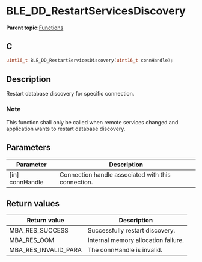 # BLE\_DD\_RestartServicesDiscovery

**Parent topic:**[Functions](GUID-1162ABF9-6321-488C-990D-4DF90A24C1BA.md)

## C

```c
uint16_t BLE_DD_RestartServicesDiscovery(uint16_t connHandle);
```

## Description

Restart database discovery for specific connection.

### Note

This function shall only be called when remote services changed and application wants to restart database discovery.

## Parameters

|Parameter|Description|
|---------|-----------|
|\[in\] connHandle|Connection handle associated with this connection.|

## Return values

|Return value|Description|
|------------|-----------|
|MBA\_RES\_SUCCESS|Successfully restart discovery.|
|MBA\_RES\_OOM|Internal memory allocation failure.|
|MBA\_RES\_INVALID\_PARA|The connHandle is invalid.|

